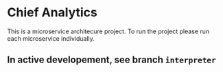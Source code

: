 # Chief Analytics
This is a microservice architecure project. To run the project please run each microservice individually.

## In active developement, see branch `interpreter`
